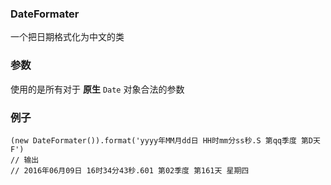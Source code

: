 ### DateFormater
一个把日期格式化为中文的类

### 参数
使用的是所有对于 **原生** `Date` 对象合法的参数

### 例子


    (new DateFormater()).format('yyyy年MM月dd日 HH时mm分ss秒.S 第qq季度 第D天 F')
    // 输出
    // 2016年06月09日 16时34分43秒.601 第02季度 第161天 星期四
